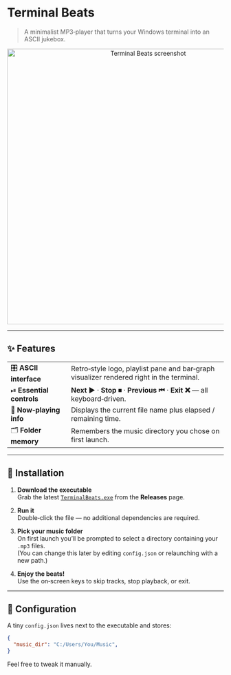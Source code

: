 # Terminal Beats

> A minimalist MP3‑player that turns your Windows terminal into an ASCII jukebox.

<p align="center">
  <img src="https://github.com/RomFuture/mp-inTerminal/releases/download/v0.5.5/0713.gif" alt="Terminal Beats screenshot" width="640"/>
</p>

---

## ✨ Features

| | |
|---|---|
| 🎛 **ASCII interface** | Retro‑style logo, playlist pane and bar‑graph visualizer rendered right in the terminal. |
| ⏯ **Essential controls** | **Next ▶️** · **Stop ⏹** · **Previous ⏮** · **Exit ❌** — all keyboard‑driven. |
| 📜 **Now‑playing info** | Displays the current file name plus elapsed / remaining time. |
| 🗂 **Folder memory** | Remembers the music directory you chose on first launch. |

---

## 🚀 Installation

1. **Download the executable**  
   Grab the latest [`TerminalBeats.exe`](https://github.com/RomFuture/mp-inTerminal/releases/tag/ReadmeTag/TerminalBeats.exe) from the **Releases** page.

2. **Run it**  
   Double‑click the file — no additional dependencies are required.

3. **Pick your music folder**  
   On first launch you’ll be prompted to select a directory containing your `.mp3` files.  
   (You can change this later by editing `config.json` or relaunching with a new path.)

4. **Enjoy the beats!**  
   Use the on‑screen keys to skip tracks, stop playback, or exit.

---

## 📝 Configuration
A tiny `config.json` lives next to the executable and stores:

```json
{
  "music_dir": "C:/Users/You/Music",
}
```

Feel free to tweak it manually.
